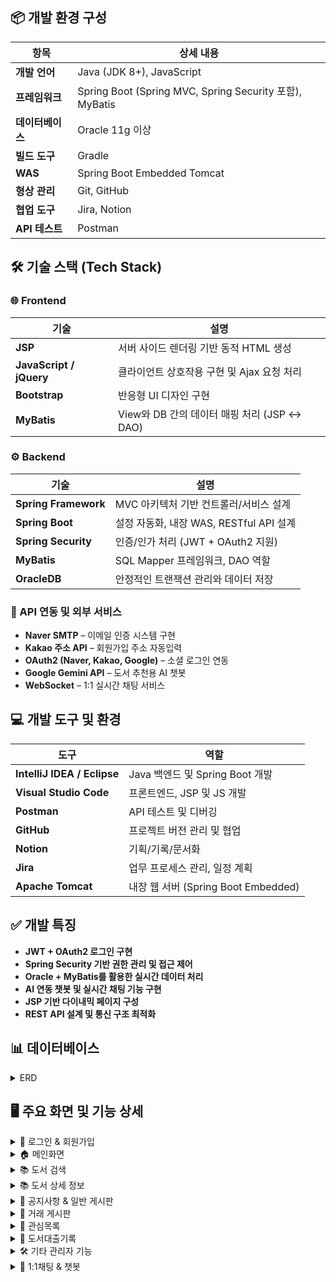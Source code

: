 ## 📦 개발 환경 구성

| 항목 | 상세 내용 |
|------|-----------|
| **개발 언어** | Java (JDK 8+), JavaScript |
| **프레임워크** | Spring Boot (Spring MVC, Spring Security 포함), MyBatis |
| **데이터베이스** | Oracle 11g 이상 |
| **빌드 도구** | Gradle |
| **WAS** | Spring Boot Embedded Tomcat |
| **형상 관리** | Git, GitHub |
| **협업 도구** | Jira, Notion |
| **API 테스트** | Postman |


## 🛠️ 기술 스택 (Tech Stack)

### 🌐 Frontend

| 기술 | 설명 |
|------|------|
| **JSP** | 서버 사이드 렌더링 기반 동적 HTML 생성 |
| **JavaScript / jQuery** | 클라이언트 상호작용 구현 및 Ajax 요청 처리 |
| **Bootstrap** | 반응형 UI 디자인 구현 |
| **MyBatis** | View와 DB 간의 데이터 매핑 처리 (JSP ↔ DAO) |

### ⚙ Backend

| 기술 | 설명 |
|------|------|
| **Spring Framework** | MVC 아키텍처 기반 컨트롤러/서비스 설계 |
| **Spring Boot** | 설정 자동화, 내장 WAS, RESTful API 설계 |
| **Spring Security** | 인증/인가 처리 (JWT + OAuth2 지원) |
| **MyBatis** | SQL Mapper 프레임워크, DAO 역할 |
| **OracleDB** | 안정적인 트랜잭션 관리와 데이터 저장 |

### 🔗 API 연동 및 외부 서비스

- **Naver SMTP** – 이메일 인증 시스템 구현  
- **Kakao 주소 API** – 회원가입 주소 자동입력  
- **OAuth2 (Naver, Kakao, Google)** – 소셜 로그인 연동  
- **Google Gemini API** – 도서 추천용 AI 챗봇  
- **WebSocket** – 1:1 실시간 채팅 서비스  



## 💻 개발 도구 및 환경

| 도구 | 역할 |
|------|------|
| **IntelliJ IDEA / Eclipse** | Java 백엔드 및 Spring Boot 개발 |
| **Visual Studio Code** | 프론트엔드, JSP 및 JS 개발 |
| **Postman** | API 테스트 및 디버깅 |
| **GitHub** | 프로젝트 버전 관리 및 협업 |
| **Notion** | 기획/기록/문서화 |
| **Jira** | 업무 프로세스 관리, 일정 계획 |
| **Apache Tomcat** | 내장 웹 서버 (Spring Boot Embedded) |



## ✅ 개발 특징

- **JWT + OAuth2 로그인 구현**
- **Spring Security 기반 권한 관리 및 접근 제어**
- **Oracle + MyBatis를 활용한 실시간 데이터 처리**
- **AI 연동 챗봇 및 실시간 채팅 기능 구현**
- **JSP 기반 다이내믹 페이지 구성**
- **REST API 설계 및 통신 구조 최적화**


## 📊 데이터베이스 
<details>
<summary>ERD</summary>
  <br>
<ul>
  <li><b>사용자 관리</b>
    <ul>
      <li>USERINFO: 사용자 기본 정보</li>
      <li>USER_SESSIONS: 유저 세션 관리</li>
    </ul>
  </li>
<br>
  <li><b>도서 관리</b>
    <ul>
      <li>BOOKINFO: 도서 정보</li>
      <li>BOOK_BORROW / BOOK_RECORD: 도서 대출 및 반납 기록</li>
      <li>BOOK_REVIEW / BOOK_WISHLIST: 도서 리뷰 및 관심 도서 목록</li>
    </ul>
  </li>
<br>
  <li><b>커뮤니티 기능</b>
    <ul>
      <li>BOARD: 게시판</li>
      <li>BOARD_COMMENT: 댓글</li>
      <li>BOARD_LIKES: 게시글 추천</li>
    </ul>
  </li>
<br>
  <li><b>공지사항</b>
    <ul>
      <li>NOTICE: 운영자 공지사항 관리</li>
    </ul>
  </li>
<br>
  <li><b>중고 도서 거래</b>
    <ul>
      <li>TRADE_POST: 중고 도서 게시글</li>
      <li>TRADE_FAVORITE: 관심 등록 기능</li>
      <li>TRADE_RECORD: 거래 완료 기록</li>
    </ul>
  </li>
<br>
  <li><b>실시간 채팅</b>
    <ul>
      <li>TRADE_CHATROOM: 채팅방</li>
      <li>TRADE_CHATMESSAGE: 채팅 메시지</li>
    </ul>
  </li>
<br>
  <li><b>사용자 알림</b>
    <ul>
      <li>NOTIFICATIONS: 이벤트 및 메시지 알림 시스템</li>
    </ul>
  </li>
</ul>
<br>
  
## 전체 ERD
![InkTree ERD](https://github.com/pingpingeee/Ink_Tree_Pjt/blob/main/lib/images/erd/ERD_전체.png?raw=true)

## 1차 ERD
![InkTree ERD](https://github.com/pingpingeee/Ink_Tree_Pjt/blob/main/lib/images/erd/ERD_1차.png?raw=true)

## 2차 ERD
![InkTree ERD](https://github.com/pingpingeee/Ink_Tree_Pjt/blob/main/lib/images/erd/ERD_2차.png?raw=true)
</details>

## 🖥 주요 화면 및 기능 상세

<a name="trade-section-top"></a>
<details>
<summary>🔐 로그인 & 회원가입</summary>
  
  ![InkTree ERD](https://github.com/pingpingeee/Ink_Tree_Pjt/blob/main/lib/images/front/1로그인화면.png?raw=true)

1. 일반 로그인
비회원은 회원가입을 통해 로그인을 할 수 있습니다.
로그인시 JWT토큰을 발급받고 사용자는 해당 서비스를 이용 할 수 있습니다.
2. 소셜 로그인
네이버, 카카오, 구글 등을 통해 일반 회원가입을 진행 할 수 있습니다.
소셜 로그인 또한 JWT토큰을 발급받고 해당 서비스를 이용 할 수 있습니다.

---

  ![InkTree ERD](https://github.com/pingpingeee/Ink_Tree_Pjt/blob/main/lib/images/front/2_1회원가입.png?raw=true)
  ![InkTree ERD](https://github.com/pingpingeee/Ink_Tree_Pjt/blob/main/lib/images/front/2_2이메일인증.png?raw=true)

1. 이메일 인증
네이버 SMTP를 활용하여 이메일 인증 시스템을 구현했습니다.
이메일 중복 여부를 확인한 후 숫자를 포함한 8자리 무작위 인증번호를 생성해 해당 주소로 전송합니다.
인증번호 전송 후 사용자가 이메일을 수정하면 최종 입력된 이메일로 가입되는 현상이 발생하여 인증번호 전송과 동시에 이메일 입력 필드와 전송 버튼을 비활성화하여 입력값 변경을 막는 방식으로 수정하였습니다.
2. 정보 입력
모든 input태그는 해당 패턴에 맞도록 예외처리를 하였습니다.
카카오 API를 활용하여 사용자가 주소를 입력하면 우편번호와 도로명이 자동으로 삽입되도록 구현하였습니다.


➡️ [이 섹션 맨 위로 이동](#trade-section-top)
</details>

<details>
<summary>🏠 메인화면</summary>

![InkTree ERD](https://github.com/pingpingeee/Ink_Tree_Pjt/blob/main/lib/images/front/3_1메인.png?raw=true)

1. 토큰
로그인시 사용자의 토큰 만료시간과 해당 토큰의 만료값을 초기화시켜 다시 30분의 시간을 가지도록 구현하였습니다.
UI상 창모드 및 모바일로 사용 시 사용자경험을 상승시키기 위해 축소 및 일정 width이하가 되면 숨김처리 되도록 구현하였습니다.
2. 검색
텍스트입력기반 검색을 통하여 사용자가 원하는 도서 제목, 저자, 출판사 등으로 검색하여 도서를 검색 할 수 있습니다.
실제 도서에서도 분류별로 나뉘기에 대분류, 중분류로 나누어 사용자 경험을 향상시켰습니다.

---

![InkTree ERD](https://github.com/pingpingeee/Ink_Tree_Pjt/blob/main/lib/images/front/3_2메인.png?raw=true)

1. 추천 도서
	도서 대여 횟수를 기준으로 인기 도서 4원을 추천 도서 영역에 노출합니다.
	향후 더미데이터를 활용해 사용자 대여 이력을 기반으로 카테고리별 맞춤 추천 기능으로 확장할 예정입니다.
2. 일반 채팅 & AI채팅
	WebSocket 기반 일반 채팅 기능을 구현하였으며 Gemini API 기반 AI 챗봇은 프롬프트 제한을 통해
	도서 관련 질문에만 응답하도록 구성했습니다.
</details>

<details>
<summary>📚 도서 검색</summary>
	
![InkTree ERD](https://github.com/pingpingeee/Ink_Tree_Pjt/blob/main/lib/images/front/3_3도서검색.png?raw=true)

메인 도서검색과 연결되며 사용자는 도서명, 저자명, 출판사 등 다양한 기준으로 도서를 효율적으로 검색할 수 있습니다.
검색 결과는 페이지당 8권씩 출력하여 시스템의 응답 속도를 최적화하고, 사용자에게 쾌적한 탐색 환경을 제공합니다.

</details>

<details>
<summary>📚 도서 상세 정보</summary>

![InkTree ERD](https://github.com/pingpingeee/Ink_Tree_Pjt/blob/main/lib/images/front/3_4도서디테일.png?raw=true)

1. 페이지 진입 시 해당 도서의 기본 정보와 상세 소개가 최우선으로 노출됩니다.
2. 사용자는 도서에 대해 대출 신청 또는 관심 도서 등록(위시리스트 추가) 기능을 바로 이용할 수 있습니다.
3. 관리자 권한을 가진 사용자는 도서 정보에 대한 수정 및 삭제 작업을 수행할 수 있습니다.
4. 사용자는 각 도서에 대해 한 번만 리뷰를 작성할 수 있으며, 자신의 리뷰는 수정 및 삭제가 가능합니다.
5. 리뷰 평균 평점은 도서 상단에 시각적으로 집계되어 표시되며, 전체 이용자의 평가 흐름을 한눈에 확인할 수 있습니다.
6. 관리자는 모든 리뷰에 대해 제한 없이 수정 및 삭제 권한을 갖습니다.

</details>

<details>
<summary>📣 공지사항 & 일반 게시판</summary>

![InkTree ERD](https://github.com/pingpingeee/Ink_Tree_Pjt/blob/main/lib/images/front/4_1공지.png?raw=true)

1. 공지사항 기능은 사이트 운영에 필요한 주요 정보 전달 수단으로 운영 정책에 따라 관리자 계정으로만 작성이 가능하도록 권한을 제한하였습니다.
2. 권한 제어는 데이터 무결성과 운영 신뢰성을 유지하는데 목적이 있으며 게시글 생성 시 로그인 계정의 역할을 기반으로 접근을 제어하도록 구현하였습니다.
3. 공지사항은 중요공지, 이벤트, 업데이트의 세 가지 카테고리로 분류되며 사용자는 원하는 정보만 골라서 볼 수 있도록 카테고리 필터 기능을 제공합니다.
4. 이를 통해 정보 전달의 효율성을 높이고 사용자 경험을 개선하였습니다.

---

![InkTree ERD](https://github.com/pingpingeee/Ink_Tree_Pjt/blob/main/lib/images/front/4_2게시판.png?raw=true)

1. 게시판은 커뮤니티 기능의 중심이 되는 구성 요소로 데이터가 많아질수록 성능과 사용 편의성에 영향을 주기 때문에 페이지당 10개씩 불러오는 페이징 처리를 적용하여 초기 로딩 속도와 데이터 접근 효율성을 개선하였습니다.
2. 게시글 목록에서는 추천 수와 댓글 수를 사전 노출 하여 사용자가 리스트를 탐색하면서도 활발한 게시글, 인기 게시글을 직관적으로 파악할 수 있도록 UI/UX를 강화하였습니다.
3. 다양한 검색 조건을 적용할 수 있도록 제목, 본문 내용, 작성자 기준의 검색 기능을 구현하였습니다.
4. 이로 인해 사용자는 키워드 기반으로 빠르고 정확하게 원하는 게시글을 탐색할 수 있습니다.

---

![InkTree ERD](https://github.com/pingpingeee/Ink_Tree_Pjt/blob/main/lib/images/front/4_3게시글.png?raw=true)

1. 게시글 상세 기능에서는 사용자의 반응을 유도하고 콘텐츠의 신뢰도를 높이기 위해 추천 기능을 도입하였습니다.
2. 사용자는 특정 게시글에 공감하거나 유익하다고 판단될 경우 추천 버튼을 통해 피드백을 줄 수 있으며 이는 커뮤니티 내에서 콘텐츠 품질을 자연스럽게 평가할 수 있는 간접적인 장치로 작용합니다.
3. 댓글 시스템에서는 계층형 구조를 구현하기 위해 SubNumber 컬럼을 활용하였습니다.
4. 댓글 작성 시 부모 댓글의 ID와 함께 계층 구조를 판단할 수 있도록 설계하여 일반 댓글과 대댓글의 관계를 명확하게 구분하고 프론트엔드에서는 이를 바탕으로 들여쓰기 형식의 계층 UI를 구현할 수 있게 하였습니다.

</details>

<details>
<summary>🔄 거래 게시판</summary>

![InkTree ERD](https://github.com/pingpingeee/Ink_Tree_Pjt/blob/main/lib/images/front/4_4거래게시판.png?raw=true)

1. 거래게시판에서는 사용자의 편의를 고려하여 다양한 조건 기반의 검색 및 정렬 기능을 구현하였습니다.
2. 사용자는 카테고리 또는 게시글 제목을 기준으로 도서를 검색할 수 있으며, 게시글의 상태를 판매중, 예약중, 판매완료로 나누어 상태별 필터링이 가능하도록 설계하였습니다.
3. 또한 사용자가 게시글을 효율적으로 탐색할 수 있도록 가격순, 조회순 정렬 기능도 함께 구현하여 단순 나열이 아닌 사용자 중심의 탐색을 제공하였습니다.

---

![InkTree ERD](https://github.com/pingpingeee/Ink_Tree_Pjt/blob/main/lib/images/front/4_5거래게시글.png?raw=true)

1. 거래 게시글 상세 페이지에서는 사용자가 상품에 대해 더욱 직관적으로 판단하고 소통할 수 있도록 다양한 기능을 제공합니다. 사용자는 해당 게시글에 대해 관심 등록, 1:1 채팅 요청, 게시글 수정 및 삭제( 관리자 및 작성자 권한)를 할 수 있으며 이 모든 기능은 권한 검증을 기반으로 처리됩니다.
2. 또한 단일 게시글 정보 외에도 해당 판매자가 현재 등록한 다른 판매중인 게시글 목록, 해당 게시글의 조회수, 누적 관심 수, 열린 채팅 수 등의 데이터가 함께 노출되도록 구성하여 구매자는 판매자의 신뢰도와 활동 내역을 종합적으로 확인할 수 있습니다. 
3. 이러한 설계를 통해 사용자 간 거래에서 발생할 수 있는 불신을 줄이고 더 투명한 중고 거래 경험을 제공합니다.
</details>

<details>
<summary>📌 관심목록</summary>
	
![InkTree ERD](https://github.com/pingpingeee/Ink_Tree_Pjt/blob/main/lib/images/front/5_1일반도서관심.png?raw=true)
![InkTree ERD](https://github.com/pingpingeee/Ink_Tree_Pjt/blob/main/lib/images/front/5_2거래도서관심.png?raw=true)
    
1. 사용자가 거래 게시글에 관심 등록을 하면 해당 게시글은 별도의 관심 목록 페이지에 자동으로 저장됩니다.
2. 관심 목록에서는 등록된 게시글들을 한눈에 확인할 수 있으며 제목 또는 카테고리 기반 검색, 판매 상태(판매중, 예약중, 판매완료)필터, 정렬옵션(최신순, 낮은 가격순, 높은 가격순, 조회순) 등 다양한 조건을 통해 원하는 상품을 쉽게 탐색할 수 있도록 구현하였습니다.
3. 사용자는 해당 화면에서 직접 관심 게시글을 삭제할 수 있으며 이를 통해 관심 상품을 간편하게 관리할 수 있는 UX흐름을 제공하였습니다. 추가적으로 관심 목록과 일반 게시판, 상세 페이지 간 이동 동선도 유기적으로 연결되어 이탈없이 자연스러운 사용자 흐름이 가능하도록 설계했으며 관심등록된 거래 게시글은 한 곳에 모아 효율적으로 탐색할 수 있도록 구성했습니다. 이 또한 제목, 카테고리 별로 검색 할 수 있고 판매중, 예약중, 판매완료, 최신순, 낮은 가격순, 높은 가격순, 조회순등으로 정렬 및 탐색 가능 바로 관심목록 삭제도 가능합니다.
</details>

<details>
<summary>📖 도서대출기록</summary>
	
![InkTree ERD](https://github.com/pingpingeee/Ink_Tree_Pjt/blob/main/lib/images/front/6_1기록1.png?raw=true)
![InkTree ERD](https://github.com/pingpingeee/Ink_Tree_Pjt/blob/main/lib/images/front/6_2기록.png?raw=true)
    
1. 도서 대출 내역 페이지는 사용자가 자신의 전체 도서 이용 이력과 현재 상태를 종합적으로 확인할 수 있도록 구성되어 있습니다.
2. 페이지 내에서는 현재 대출 중인 도서, 연체 도서, 총 대출 완료 이력을 구분하여 표시하였으며 현재 대출 중인 도서는 해당 페이지에서 즉시 반납 처리가 가능하도록 기능을 구현하였습니다.
3. 각 대출 이력 항목에는 도서 상세 페이지로 직접 이동할 수 있는 링크가 포함되어 있어 사용자가 과거에 읽었던 책에 대한 정보를 다시 확인하거나 다시 대출하고 싶은 책을 빠르게 찾을 수 있는 구조를 마련하였습니다.

</details>

<details>
<summary>🛠 기타 관리자 기능</summary>
    
![InkTree ERD](https://github.com/pingpingeee/Ink_Tree_Pjt/blob/main/lib/images/front/7_1관리자.png?raw=true)
![InkTree ERD](https://github.com/pingpingeee/Ink_Tree_Pjt/blob/main/lib/images/front/7_2활동로그.png?raw=true)
![InkTree ERD](https://github.com/pingpingeee/Ink_Tree_Pjt/blob/main/lib/images/front/7_3도서등록.png?raw=true)

1. 관리자 페이지 내에서 도서 등록 및 공지사항 등록 등 주요 기능에 신속하게 접근할 수 있도록 설계하였습니다.
2. 사용자는 대출 및 반납 기록을 간편하게 조회하고 관리할 수 있습니다.
3. 도서 등록 기능을 통해 새로운 도서를 효율적으로 추가할 수 있습니다.
4. 도서 상세 페이지에서 관리자는 도서 정보를 손쉽게 수정 및 업데이트할 수 있도록 구현하였습니다.

</details>

<details>
<summary>💬 1:1채팅 & 챗봇</summary>
   
![InkTree ERD](https://github.com/pingpingeee/Ink_Tree_Pjt/blob/main/lib/images/front/8_1채팅.png?raw=true)
	
해당 버튼을 누르면 해당 판매자와의 채팅이 열리게 됩니다.
	
![InkTree ERD](https://github.com/pingpingeee/Ink_Tree_Pjt/blob/main/lib/images/front/8_2채팅.png?raw=true)
![InkTree ERD](https://github.com/pingpingeee/Ink_Tree_Pjt/blob/main/lib/images/front/8_3채팅.png?raw=true)

메시지를 받은 판매자는 알림이 뜨고 메시지를 보낼 수 있게 됩니다.

![InkTree ERD](https://github.com/pingpingeee/Ink_Tree_Pjt/blob/main/lib/images/front/8_4채팅.png?raw=true)

---

![InkTree ERD](https://github.com/pingpingeee/Ink_Tree_Pjt/blob/main/lib/images/front/9_1챗봇.png?raw=true)

1. Google Gemini API를 활용하여 도서 관련 질의에만 응답하는 AI 챗봇을 구현하였습니다.
2. 챗봇은 사용자의 질문을 분석한 후 도서 정보에 한정된 답변만을 제공하며 불필요한 정보나 장황한 설명을 배제하고 핵심적인 내용만 간결하게 전달하도록 설계되었습니다.
3. 사용자는 신속하고 정확하게 도서 관련 정보를 얻을 수 있고 Gemini API의 자연어 처리 능력을 적극 활용하여 다양한 형태의 도서 관련 질문에도 신뢰성 높은 응답이 가능합니다.

</details>
